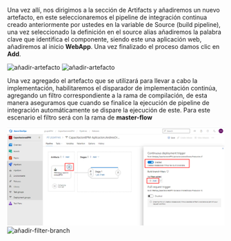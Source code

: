 Una vez allí, nos dirigimos a la sección de Artifacts y añadiremos un nuevo artefacto, en este seleccionaremos el pipeline de integración continua creado anteriormente por ustedes en la variable de Source (build pipeline), una vez seleccionado la definición en el source alias añadiremos la palabra clave que identifica el componente, siendo este una aplicación web, añadiremos al inicio **WebApp**. Una vez finalizado el proceso damos clic en **Add**.

![añadir-artefacto](./assets/añadir-source-build.png)
![añadir-artefacto](./assets/añadir-source-alias.png)

Una vez agregado el artefacto que se utilizará para llevar a cabo la implementación, habilitaremos el disparador de implementación continúa, agregando un filtro correspondiente a la rama de compilación, de esta manera aseguramos que cuando se finalice la ejecución de pipeline de integración automáticamente se dispare la ejecución de este. Para este escenario el filtro será con la rama de **master-flow**

![trigger-release](./assets/trigger-release.png)
![añadir-filter-branch](./assets/añadir-filter-branch.png)